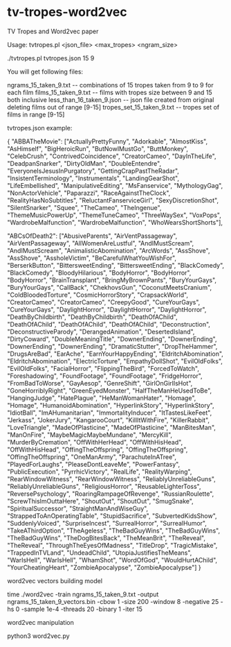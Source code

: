 # tv-tropes-word2vec
TV Tropes and Word2vec paper

Usage: tvtropes.pl <json_file> <max_tropes> <ngram_size> 

./tvtropes.pl tvtropes.json 15 9

You will get following files:

ngrams_15_taken_9.txt  -- combinations of 15 tropes taken from 9 to 9 for each film
films_15_taken_9.txt   -- films with tropes size between 9 and 15 both inclusive
less_than_16_taken_9.json  -- json file created from original deleting films out of range [9-15]
tropes_set_15_taken_9.txt  -- tropes set of films in range [9-15]

tvtropes.json example:

{
   "ABBATheMovie": ["ActuallyPrettyFunny", "Adorkable", "AlmostKiss", "AsHimself", "BigHeroicRun", "ButNowIMustGo", "ButtMonkey", "CelebCrush", "ContrivedCoincidence", "CreatorCameo", "DayInTheLife", "DeadpanSnarker", "DirtyOldMan", "DoubleEntendre", "EveryoneIsJesusInPurgatory", "GettingCrapPastTheRadar", "InsistentTerminology", "Instrumentals", "LandingGearShot", "LifeEmbellished", "ManipulativeEditing", "MsFanservice", "MythologyGag", "NonActorVehicle", "Paparazzi", "RaceAgainstTheClock", "RealityHasNoSubtitles", "ReluctantFanserviceGirl", "SexyDiscretionShot", "SilentSnarker", "Squee", "TheCameo", "TheIngenue", "ThemeMusicPowerUp", "ThemeTuneCameo", "ThreeWaySex", "VoxPops", "WardrobeMalfunction", "WardrobeMalfunction", "WhoWearsShortShorts"], 

"ABCsOfDeath2": ["AbusiveParents", "AirVentPassageway", "AirVentPassageway", "AllWomenAreLustful", "AndIMustScream", "AndIMustScream", "AnimalisticAbomination", "ArcWords", "AssShove", "AssShove", "AssholeVictim", "BeCarefulWhatYouWishFor", "BerserkButton", "BittersweetEnding", "BittersweetEnding", "BlackComedy", "BlackComedy", "BloodyHilarious", "BodyHorror", "BodyHorror", "BodyHorror", "BrainTransplant", "BringMyBrownPants", "BuryYourGays", "BuryYourGays", "CallBack", "ChekhovsGun", "CoconutMeetsCranium", "ColdBloodedTorture", "CosmicHorrorStory", "CrapsackWorld", "CreatorCameo", "CreatorCameo", "CreepyGood", "CureYourGays", "CureYourGays", "DaylightHorror", "DaylightHorror", "DaylightHorror", "DeathByChildbirth", "DeathByChildbirth", "DeathOfAChild", "DeathOfAChild", "DeathOfAChild", "DeathOfAChild", "Deconstruction", "DeconstructiveParody", "DerangedAnimation", "DesertedIsland", "DirtyCoward", "DoubleMeaningTitle", "DownerEnding", "DownerEnding", "DownerEnding", "DownerEnding", "DramaticStutter", "DropTheHammer", "DrugsAreBad", "EarAche", "EarnYourHappyEnding", "EldritchAbomination", "EldritchAbomination", "ElectricTorture", "EmpathyDollShot", "EvilOldFolks", "EvilOldFolks", "FacialHorror", "FlippingTheBird", "ForcedToWatch", "Foreshadowing", "FoundFootage", "FoundFootage", "FridgeHorror", "FromBadToWorse", "GayAesop", "GenreShift", "GirlOnGirlIsHot", "GoneHorriblyRight", "GreenEyedMonster", "HalfTheManHeUsedToBe", "HangingJudge", "HatePlague", "HeManWomanHater", "Homage", "Homage", "HumanoidAbomination", "HyperlinkStory", "HyperlinkStory", "IdiotBall", "ImAHumanitarian", "ImmortalityInducer", "ItTastesLikeFeet", "Jerkass", "JokerJury", "KangarooCourt", "KillItWithFire", "KillerRabbit", "LoveTriangle", "MadeOfPlasticine", "MadeOfPlasticine", "ManBitesMan", "ManOnFire", "MaybeMagicMaybeMundane", "MercyKill", "MurderByCremation", "OffWithHerHead", "OffWithHisHead", "OffWithHisHead", "OffingTheOffspring", "OffingTheOffspring", "OffingTheOffspring", "OneManArmy", "ParachuteInATree", "PlayedForLaughs", "PleaseDontLeaveMe", "PowerFantasy", "PublicExecution", "PyrrhicVictory", "RealLife", "RealityWarping", "RearWindowWitness", "RearWindowWitness", "ReliablyUnreliableGuns", "ReliablyUnreliableGuns", "ReligiousHorror", "ReusableLighterToss", "ReversePsychology", "RoaringRampageOfRevenge", "RussianRoulette", "ScrewThisImOuttaHere", "ShoutOut", "ShoutOut", "SmugSnake", "SpiritualSuccessor", "StraightManAndWiseGuy", "StrappedToAnOperatingTable", "StupidSacrifice", "SubvertedKidsShow", "SuddenlyVoiced", "SurpriseIncest", "SurrealHorror", "SurrealHumor", "TakeAThirdOption", "TheAgeless", "TheBadGuyWins", "TheBadGuyWins", "TheBadGuyWins", "TheDogBitesBack", "TheMeanBrit", "TheReveal", "TheReveal", "ThroughTheEyesOfMadness", "TitleDrop", "TragicMistake", "TrappedInTVLand", "UndeadChild", "UtopiaJustifiesTheMeans", "WarIsHell", "WarIsHell", "WhamShot", "WordOfGod", "WouldHurtAChild", "YourCheatingHeart", "ZombieApocalypse", "ZombieApocalypse"]
}


word2vec vectors building model

time ./word2vec -train ngrams_15_taken_9.txt -output ngrams_15_taken_9_vectors.bin -cbow 1 -size 200 -window 8 -negative 25 -hs 0 -sample 1e-4 -threads 20 -binary 1 -iter 15



word2vec manipulation

python3 word2vec.py
